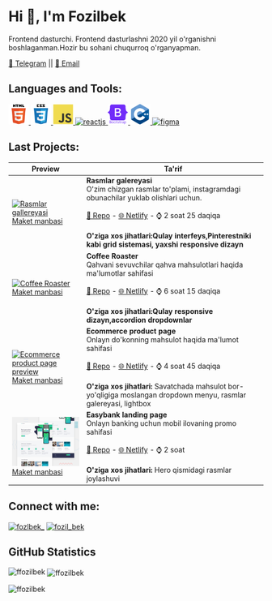 # Hi 👋, I'm Fozilbek
Frontend dasturchi. Frontend dasturlashni 2020 yil o'rganishni boshlaganman.Hozir bu sohani chuqurroq o'rganyapman.

[💭 Telegram](https://t.me/wzworld)  ||  [📩 Email](mailto:fozilbekfayzullayev05@gmail.com)

## Languages and Tools:
<p align="left">
    <a href="https://www.w3.org/html/" target="_blank" rel="noreferrer"> <img
            src="https://raw.githubusercontent.com/devicons/devicon/master/icons/html5/html5-original-wordmark.svg"
            alt="html5" width="40" height="40" /> </a>
    <a href="https://www.w3schools.com/css/" target="_blank" rel="noreferrer"> <img
            src="https://raw.githubusercontent.com/devicons/devicon/master/icons/css3/css3-original-wordmark.svg"
            alt="css3" width="40" height="40" /> </a>
    <a href="https://developer.mozilla.org/en-US/docs/Web/JavaScript" target="_blank" rel="noreferrer"> <img
            src="https://raw.githubusercontent.com/devicons/devicon/master/icons/javascript/javascript-original.svg"
            alt="javascript" width="40" height="40" /> </a>
    <a href="https://react.dev/" target="_blank" rel="noreferrer"> <img
            src="https://github.com/user-attachments/assets/900baee8-e566-4a6f-95f6-02003f10f172"
            alt="reactjs" width="40" height="40" /> </a>
    <a href="https://getbootstrap.com" target="_blank" rel="noreferrer"> <img
            src="https://raw.githubusercontent.com/devicons/devicon/master/icons/bootstrap/bootstrap-plain-wordmark.svg"
            alt="bootstrap" width="40" height="40" /> </a>
    <a href="https://www.w3schools.com/cpp/" target="_blank" rel="noreferrer"> <img
            src="https://raw.githubusercontent.com/devicons/devicon/master/icons/cplusplus/cplusplus-original.svg"
            alt="cplusplus" width="40" height="40" /> </a>
    <a href="https://www.figma.com/" target="_blank" rel="noreferrer"> <img
            src="https://www.vectorlogo.zone/logos/figma/figma-icon.svg" alt="figma" width="40" height="40" /> </a>
</p>

## Last Projects:
<table>
        <thead>
            <tr>
                <th>Preview</th>
                <th>Ta'rif</th>
            </tr>
        </thead>
        <tbody>
            <tr>
                <td><a rel="noopener noreferrer nofollow" href="https://github.com/ffozilbek/fayzek_art-gallery">
                        <img src="https://github.com/user-attachments/assets/c91f94c4-ea66-46a5-aa19-dd29c37490d0"
                            alt="Rasmlar gallereyasi" width="250"
                            data-canonical-src="https://res.cloudinary.com/dz209s6jk/image/upload/q_auto,w_700/Challenges/fhzpdnabrek50hvhftnl.jpg"
                            style="max-width: 100%;"></a><br>
                    <a href="#"
                        rel="nofollow">Maket manbasi</a>
                </td>
                <td><strong>Rasmlar galereyasi</strong> <br>O'zim chizgan rasmlar to'plami, instagramdagi obunachilar yuklab olishlari uchun.
                    <br><br> <a href="https://github.com/ffozilbek/fayzek_art-gallery">🧾 Repo</a> - <a
                        href="https://fayzekart.netlify.app/" rel="nofollow">🌐 Netlify</a> - ⌚ 2 soat
                    25 daqiqa<br><br> <strong>O'ziga xos jihatlari:Qulay interfeys,Pinterestniki kabi grid sistemasi, yaxshi responsive dizayn</strong> 
                </td>
            </tr>
            <tr>
                <td><a rel="noopener noreferrer nofollow" href="https://github.com/ffozilbek/ff-coffeeroaster">
                        <img src="https://github.com/user-attachments/assets/7c2e0402-e9e9-48aa-b1aa-a14970f17629"
                            alt="Coffee Roaster" width="250"
                            data-canonical-src="https://res.cloudinary.com/dz209s6jk/image/upload/q_auto,w_700/Challenges/fhzpdnabrek50hvhftnl.jpg"
                            style="max-width: 100%;"></a><br>
                    <a href="https://www.figma.com/design/DUAiQm4seZotfvvLtU1L0x/Coffeeroasters-(Copy)-(Copy)?node-id=0-1&p=f&t=Iy9HCRNJHCl3PiWJ-0"
                        rel="nofollow">Maket manbasi</a>
                </td>
                <td><strong>Coffee Roaster</strong> <br>Qahvani sevuvchilar qahva mahsulotlari haqida ma'lumotlar sahifasi
                    <br><br> <a href="https://github.com/ffozilbek/ff-coffeeroaster">🧾 Repo</a> - <a
                        href="https://ff-coffeeroaster.netlify.app/" rel="nofollow">🌐 Netlify</a> - ⌚ 6 soat
                    15 daqiqa<br><br> <strong>O'ziga xos jihatlari:Qulay responsive dizayn,accordion dropdownlar</strong> 
                </td>
            </tr>
            <tr>
                <td><a rel="noopener noreferrer nofollow" href="https://github.com/ffozilbek/ecommerce">
                        <img src="https://www.frontendmentor.io/_next/image?url=https%3A%2F%2Fres.cloudinary.com%2Fdz209s6jk%2Fimage%2Fupload%2Fv1715958959%2FChallenges%2Fnnhmflkuam4gr1dnnddf.jpg&w=384&q=75"
                            alt="Ecommerce product page preview" width="250"
                            data-canonical-src="https://res.cloudinary.com/dz209s6jk/image/upload/q_auto,w_700/Challenges/fhzpdnabrek50hvhftnl.jpg"
                            style="max-width: 100%;"></a><br>
                    <a href="https://www.frontendmentor.io/challenges/ecommerce-product-page-UPsZ9MJp6"
                        rel="nofollow">Maket manbasi</a>
                </td>
                <td><strong>Ecommerce product page</strong> <br>Onlayn do'konning mahsulot haqida ma'lumot sahifasi
                    <br><br> <a href="https://github.com/ffozilbek/ecommerce">🧾 Repo</a> - <a
                        href="https://ff-ecommerce.netlify.app/" rel="nofollow">🌐 Netlify</a> - ⌚ 4 soat
                    45 daqiqa<br><br> <strong>O'ziga xos jihatlari:</strong> Savatchada mahsulot bor-yo'qligiga
                    moslangan dropdown menyu, rasmlar galereyasi, lightbox
                </td>
            </tr>
            <tr>
                <td><a rel="noopener noreferrer nofollow" href="https://github.com/ffozilbek/easybank"><img
                            src="https://github.com/LucianEmanuel/-Easybank-landing-page/blob/main/design/desktop-preview.jpg"
                            alt="Easybank preview" width="250"
                            data-canonical-src="https://res.cloudinary.com/dz209s6jk/image/upload/q_auto,w_700/Challenges/o4iyywkwjc31epcmsmyo.jpg"
                            style="max-width: 100%;"></a><br><a
                        href="https://www.frontendmentor.io/challenges/easybank-landing-page-WaUhkoDN"
                        rel="nofollow">Maket manbasi</a></td>
                <td><strong>Easybank landing page</strong> <br>Onlayn banking uchun mobil ilovaning promo sahifasi
                    <br><br> <a href="https://github.com/ffozilbek/easybank">🧾 Repo</a> - <a
                        href="https://ffeasybank.netlify.app/" rel="nofollow">🌐 Netlify</a> - ⌚ 2 soat<br><br>
                    <strong>O'ziga xos jihatlari:</strong> Hero qismidagi rasmlar joylashuvi
                </td>
            </tr>
        </tbody>
    </table>
    
## Connect with me:
<p align="left">
<a href="https://instagram.com/fozlbek_" target="blank"><img align="center" src="https://raw.githubusercontent.com/rahuldkjain/github-profile-readme-generator/master/src/images/icons/Social/instagram.svg" alt="fozlbek_" height="30" width="40" /></a>
<a href="https://www.leetcode.com/fozil_bek" target="blank"><img align="center" src="https://raw.githubusercontent.com/rahuldkjain/github-profile-readme-generator/master/src/images/icons/Social/leet-code.svg" alt="fozil_bek" height="30" width="40" /></a>
</p>

## GitHub Statistics
<p><img align="left" src="https://github-readme-stats.vercel.app/api/top-langs?username=ffozilbek&show_icons=true&locale=en&layout=compact" alt="ffozilbek" /></p>

<p>&nbsp;<img align="center" src="https://github-readme-stats.vercel.app/api?username=ffozilbek&show_icons=true&locale=en" alt="ffozilbek" /></p>

<p><img align="center" src="https://github-readme-streak-stats.herokuapp.com/?user=ffozilbek&" alt="ffozilbek" /></p>
